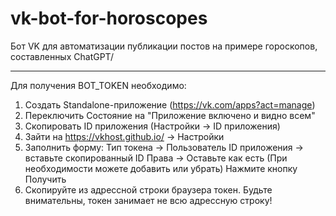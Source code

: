 ﻿# vk-bot-for-horoscopes
Бот VK для автоматизации публикации постов на примере гороскопов, составленных ChatGPT/

--------------------------------------------------------------------------------------------------------------
Для получения BOT_TOKEN необходимо:
1. Создать Standalone-приложение (https://vk.com/apps?act=manage)
2. Переключить Состояние на "Приложение включено и видно всем"
3. Скопировать ID приложения (Настройки -> ID приложения)
4. Зайти на https://vkhost.github.io/ -> Настройки
5. Заполнить форму:
    Тип токена -> Пользователь
    ID приложения -> вставьте скопированный ID
    Права -> Оставьте как есть (При необходимости можете добавить или убрать)
    Нажмите кнопку Получить
6. Скопируйте из адрессной строки браузера токен. Будьте внимательны, токен занимает не всю адрессную строку!
